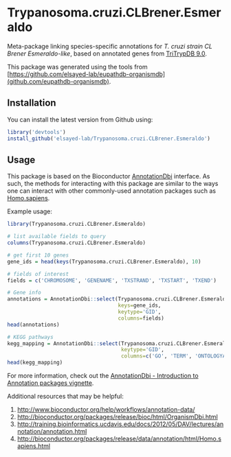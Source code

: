 # Trypanosoma.cruzi.CLBrener.Esmeraldo

Meta-package linking species-specific annotations for *T. cruzi strain CL Brener Esmeraldo-like*, based on
annotated genes from [TriTrypDB 9.0](http://tritrypdb.org/tritrypdb/).

This package was generated using the tools from
[https://github.com/elsayed-lab/eupathdb-organismdb](github.com/eupathdb-organismdb).

Installation
------------

You can install the latest version from Github using:

``` r
library('devtools')
install_github('elsayed-lab/Trypanosoma.cruzi.CLBrener.Esmeraldo')
```

Usage
-----

This package is based on the Bioconductor
[AnnotationDbi](http://www.bioconductor.org/packages/release/bioc/html/AnnotationDbi.html)
interface. As such, the methods for interacting with this package are similar
to the ways one can interact with other commonly-used annotation packages such as
[Homo.sapiens](http://bioconductor.org/packages/release/data/annotation/html/Homo.sapiens.html).

Example usage:

```r
library(Trypanosoma.cruzi.CLBrener.Esmeraldo)

# list available fields to query
columns(Trypanosoma.cruzi.CLBrener.Esmeraldo)

# get first 10 genes
gene_ids = head(keys(Trypanosoma.cruzi.CLBrener.Esmeraldo), 10)

# fields of interest
fields = c('CHROMOSOME', 'GENENAME', 'TXSTRAND', 'TXSTART', 'TXEND')

# Gene info
annotations = AnnotationDbi::select(Trypanosoma.cruzi.CLBrener.Esmeraldo, 
                                    keys=gene_ids, 
                                    keytype='GID', 
                                    columns=fields)
head(annotations)

# KEGG pathways
kegg_mapping = AnnotationDbi::select(Trypanosoma.cruzi.CLBrener.Esmeraldo, keys=gene_ids, 
                                     keytype='GID',
                                     columns=c('GO', 'TERM', 'ONTOLOGYALL'))
head(kegg_mapping)
```

For more information, check out the [AnnotationDbi - Introduction to Annotation
packages vignette](http://www.bioconductor.org/packages/release/bioc/vignettes/AnnotationDbi/inst/doc/IntroToAnnotationPackages.pdf).

Additional resources that may be helpful:

1. http://www.bioconductor.org/help/workflows/annotation-data/
2. http://bioconductor.org/packages/release/bioc/html/OrganismDbi.html
3. http://training.bioinformatics.ucdavis.edu/docs/2012/05/DAV/lectures/annotation/annotation.html
4. http://bioconductor.org/packages/release/data/annotation/html/Homo.sapiens.html
